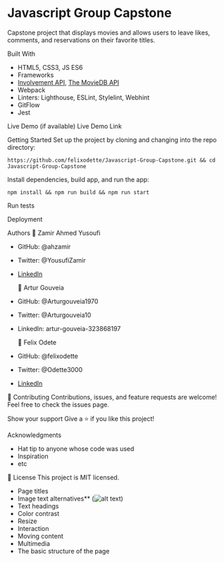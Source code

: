 # Javascript Group Capstone
Capstone project that displays movies and allows users to leave likes, comments, and reservations on their favorite titles.

Built With
* HTML5, CSS3, JS ES6
* Frameworks
* [Involvement API](https://www.notion.so/Involvement-API-869e60b5ad104603aa6db59e08150270), [The MovieDB API](https://www.themoviedb.org/)
* Webpack
* Linters: Lighthouse, ESLint, Stylelint, Webhint
* GitFlow
* Jest

Live Demo (if available)
Live Demo Link

Getting Started
Set up the project by cloning and changing into the repo directory:

`https://github.com/felixodette/Javascript-Group-Capstone.git && cd Javascript-Group-Capstone`

Install dependencies, build app, and run the app:

`npm install && npm run build && npm run start`

Run tests

Deployment

Authors
👤 Zamir Ahmed Yusoufi
* GitHub: @ahzamir
* Twitter: @YousufiZamir
* [LinkedIn](https://www.linkedin.com/in/ah-zamir/)

  👤 Artur Gouveia
* GitHub: @Arturgouveia1970
* Twitter: @Arturgouveia10
* LinkedIn: artur-gouveia-323868197

  👤 Felix Odete
* GitHub: @felixodette
* Twitter: @Odette3000
* [LinkedIn](https://www.linkedin.com/in/felixodete)

🤝 Contributing
Contributions, issues, and feature requests are welcome!
Feel free to check the issues page.

Show your support
Give a ⭐️ if you like this project!

Acknowledgments
* Hat tip to anyone whose code was used
* Inspiration
* etc

📝 License
This project is MIT licensed.

* Page titles
* Image text alternatives** (<img alt="alt text">)
* Text headings
* Color contrast
* Resize
* Interaction
* Moving content
* Multimedia
* The basic structure of the page